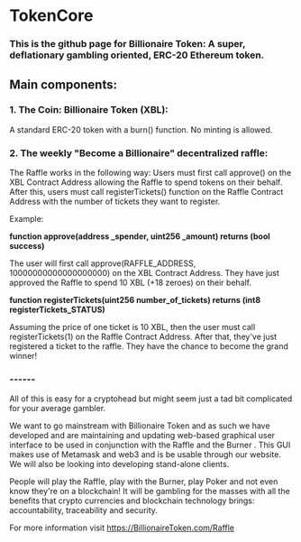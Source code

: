 # TokenCore

### This is the github page for Billionaire Token: A super, deflationary gambling oriented, ERC-20 Ethereum token.

## Main components:

### 1. The Coin: Billionaire Token (XBL): 

A standard ERC-20 token with a burn() function. No minting is allowed.


### 2. The weekly "Become a Billionaire" decentralized raffle:

The Raffle works in the following way: Users must first call approve() on the XBL Contract Address allowing the Raffle to spend tokens on their behalf.
After this, users must call registerTickets() function on the Raffle Contract Address with the number of tickets they want to register.

Example:


  **function approve(address _spender, uint256 _amount) returns (bool success)**


The user will first call approve(RAFFLE_ADDRESS, 10000000000000000000) on the XBL Contract Address. They have just approved the Raffle to spend 10 XBL (+18 zeroes) on their behalf.


  **function registerTickets(uint256 number_of_tickets) returns (int8 registerTickets_STATUS)**


Assuming the price of one ticket is 10 XBL, then the user must call registerTickets(1) on the Raffle Contract Address. After that, they've just registered a ticket to the raffle. They have the chance to become the grand winner!

### ------ 

All of this is easy for a cryptohead but might seem just a tad bit complicated for your average gambler.

We want to go mainstream with Billionaire Token and as such we have developed and are maintaining and updating web-based graphical user interface to be used in conjunction with the Raffle and the Burner .
This GUI makes use of Metamask and web3 and is be usable through our website. We will also be looking into developing stand-alone clients.

People will play the Raffle, play with the Burner, play Poker and not even know they're on a blockchain! 
It will be gambling for the masses with all the benefits that crypto currencies and blockchain technology brings: accountability, traceability and security.


For more information visit https://BillionaireToken.com/Raffle
